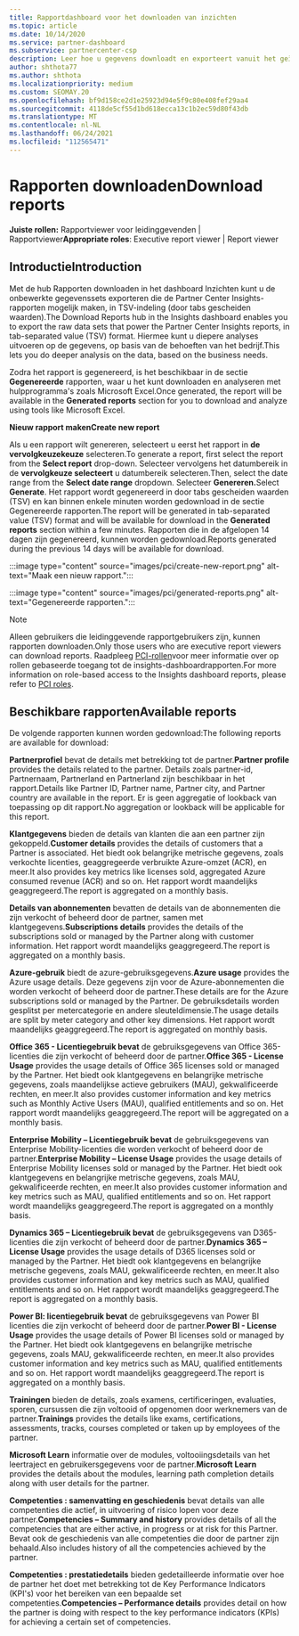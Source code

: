 ```yaml
---
title: Rapportdashboard voor het downloaden van inzichten
ms.topic: article
ms.date: 10/14/2020
ms.service: partner-dashboard
ms.subservice: partnercenter-csp
description: Leer hoe u gegevens downloadt en exporteert vanuit het geïntegreerde Partner Center rapportagedashboard en vanuit Partner Center Insights-rapporten.
author: shthota77
ms.author: shthota
ms.localizationpriority: medium
ms.custom: SEOMAY.20
ms.openlocfilehash: bf9d158ce2d1e25923d94e5f9c80e408fef29aa4
ms.sourcegitcommit: 4118de5cf55d1bd618ecca13c1b2ec59d80f43db
ms.translationtype: MT
ms.contentlocale: nl-NL
ms.lasthandoff: 06/24/2021
ms.locfileid: "112565471"
---
```

# <a name="download-reports"></a><span data-ttu-id="a2bbf-103">Rapporten downloaden</span><span class="sxs-lookup"><span data-stu-id="a2bbf-103">Download reports</span></span>

<span data-ttu-id="a2bbf-104">**Juiste rollen:** Rapportviewer voor leidinggevenden | Rapportviewer</span><span class="sxs-lookup"><span data-stu-id="a2bbf-104">**Appropriate roles**: Executive report viewer | Report viewer</span></span>

## <a name="introduction"></a><span data-ttu-id="a2bbf-105">Introductie</span><span class="sxs-lookup"><span data-stu-id="a2bbf-105">Introduction</span></span>

<span data-ttu-id="a2bbf-106">Met de hub Rapporten downloaden in het dashboard Inzichten kunt u de onbewerkte gegevenssets exporteren die de Partner Center Insights-rapporten mogelijk maken, in TSV-indeling (door tabs gescheiden waarden).</span><span class="sxs-lookup"><span data-stu-id="a2bbf-106">The Download Reports hub in the Insights dashboard enables you to export the raw data sets that power the Partner Center Insights reports, in tab-separated value (TSV) format.</span></span> <span data-ttu-id="a2bbf-107">Hiermee kunt u diepere analyses uitvoeren op de gegevens, op basis van de behoeften van het bedrijf.</span><span class="sxs-lookup"><span data-stu-id="a2bbf-107">This lets you do deeper analysis on the data, based on the business needs.</span></span>

<span data-ttu-id="a2bbf-108">Zodra het rapport is gegenereerd, is het beschikbaar in de sectie **Gegenereerde** rapporten, waar u het kunt downloaden en analyseren met hulpprogramma's zoals Microsoft Excel.</span><span class="sxs-lookup"><span data-stu-id="a2bbf-108">Once generated, the report  will be available in the **Generated reports** section for you to download and analyze using tools like Microsoft Excel.</span></span>

<span data-ttu-id="a2bbf-109">**Nieuw rapport maken**</span><span class="sxs-lookup"><span data-stu-id="a2bbf-109">**Create new report**</span></span>

<span data-ttu-id="a2bbf-110">Als u een rapport wilt genereren, selecteert u eerst het rapport in **de vervolgkeuzekeuze** selecteren.</span><span class="sxs-lookup"><span data-stu-id="a2bbf-110">To generate a report, first select the report from the **Select report** drop-down.</span></span> <span data-ttu-id="a2bbf-111">Selecteer vervolgens het datumbereik in de **vervolgkeuze selecteert** u datumbereik selecteren.</span><span class="sxs-lookup"><span data-stu-id="a2bbf-111">Then, select the date range from the **Select date range** dropdown.</span></span> <span data-ttu-id="a2bbf-112">Selecteer **Genereren.**</span><span class="sxs-lookup"><span data-stu-id="a2bbf-112">Select **Generate**.</span></span> <span data-ttu-id="a2bbf-113">Het rapport wordt gegenereerd in door tabs gescheiden waarden (TSV)  en kan binnen enkele minuten worden gedownload in de sectie Gegenereerde rapporten.</span><span class="sxs-lookup"><span data-stu-id="a2bbf-113">The report will be generated in tab-separated value (TSV) format and will be available for download in the **Generated reports** section within a few minutes.</span></span> <span data-ttu-id="a2bbf-114">Rapporten die in de afgelopen 14 dagen zijn gegenereerd, kunnen worden gedownload.</span><span class="sxs-lookup"><span data-stu-id="a2bbf-114">Reports generated during the previous 14 days will be available for download.</span></span>

:::image type="content" source="images/pci/create-new-report.png" alt-text="Maak een nieuw rapport.":::

:::image type="content" source="images/pci/generated-reports.png" alt-text="Gegenereerde rapporten.":::

>[!NOTE] 
><span data-ttu-id="a2bbf-117">Alleen gebruikers die leidinggevende rapportgebruikers zijn, kunnen rapporten downloaden.</span><span class="sxs-lookup"><span data-stu-id="a2bbf-117">Only those users who are executive report viewers can download reports.</span></span> <span data-ttu-id="a2bbf-118">Raadpleeg [PCI-rollen](pci-roles.md)voor meer informatie over op rollen gebaseerde toegang tot de insights-dashboardrapporten.</span><span class="sxs-lookup"><span data-stu-id="a2bbf-118">For more information on role-based access to the Insights dashboard reports, please refer to [PCI roles](pci-roles.md).</span></span> 

## <a name="available-reports"></a><span data-ttu-id="a2bbf-119">Beschikbare rapporten</span><span class="sxs-lookup"><span data-stu-id="a2bbf-119">Available reports</span></span>

<span data-ttu-id="a2bbf-120">De volgende rapporten kunnen worden gedownload:</span><span class="sxs-lookup"><span data-stu-id="a2bbf-120">The following reports are available for download:</span></span>

<span data-ttu-id="a2bbf-121">**Partnerprofiel** bevat de details met betrekking tot de partner.</span><span class="sxs-lookup"><span data-stu-id="a2bbf-121">**Partner profile** provides the details related to the partner.</span></span> <span data-ttu-id="a2bbf-122">Details zoals partner-id, Partnernaam, Partnerland en Partnerland zijn beschikbaar in het rapport.</span><span class="sxs-lookup"><span data-stu-id="a2bbf-122">Details like Partner ID, Partner name, Partner city, and Partner country are available in the report.</span></span> <span data-ttu-id="a2bbf-123">Er is geen aggregatie of lookback van toepassing op dit rapport.</span><span class="sxs-lookup"><span data-stu-id="a2bbf-123">No aggregation or lookback will be applicable for this report.</span></span>

<span data-ttu-id="a2bbf-124">**Klantgegevens** bieden de details van klanten die aan een partner zijn gekoppeld.</span><span class="sxs-lookup"><span data-stu-id="a2bbf-124">**Customer details** provides the details of customers that a Partner is associated.</span></span> <span data-ttu-id="a2bbf-125">Het biedt ook belangrijke metrische gegevens, zoals verkochte licenties, geaggregeerde verbruikte Azure-omzet (ACR), en meer.</span><span class="sxs-lookup"><span data-stu-id="a2bbf-125">It also provides key metrics like licenses sold, aggregated Azure consumed revenue (ACR) and so on.</span></span> <span data-ttu-id="a2bbf-126">Het rapport wordt maandelijks geaggregeerd.</span><span class="sxs-lookup"><span data-stu-id="a2bbf-126">The report is aggregated on a monthly basis.</span></span>

<span data-ttu-id="a2bbf-127">**Details van abonnementen** bevatten de details van de abonnementen die zijn verkocht of beheerd door de partner, samen met klantgegevens.</span><span class="sxs-lookup"><span data-stu-id="a2bbf-127">**Subscriptions details** provides the details of the subscriptions sold or managed by the Partner along with customer information.</span></span> <span data-ttu-id="a2bbf-128">Het rapport wordt maandelijks geaggregeerd.</span><span class="sxs-lookup"><span data-stu-id="a2bbf-128">The report is aggregated on a monthly basis.</span></span>

<span data-ttu-id="a2bbf-129">**Azure-gebruik** biedt de azure-gebruiksgegevens.</span><span class="sxs-lookup"><span data-stu-id="a2bbf-129">**Azure usage** provides the Azure usage details.</span></span> <span data-ttu-id="a2bbf-130">Deze gegevens zijn voor de Azure-abonnementen die worden verkocht of beheerd door de partner.</span><span class="sxs-lookup"><span data-stu-id="a2bbf-130">These details are for the Azure subscriptions sold or managed by the Partner.</span></span> <span data-ttu-id="a2bbf-131">De gebruiksdetails worden gesplitst per metercategorie en andere sleuteldimensie.</span><span class="sxs-lookup"><span data-stu-id="a2bbf-131">The usage details are split by meter category and other key dimensions.</span></span> <span data-ttu-id="a2bbf-132">Het rapport wordt maandelijks geaggregeerd.</span><span class="sxs-lookup"><span data-stu-id="a2bbf-132">The report is aggregated on monthly basis.</span></span>

<span data-ttu-id="a2bbf-133">**Office 365 - Licentiegebruik bevat** de gebruiksgegevens van Office 365-licenties die zijn verkocht of beheerd door de partner.</span><span class="sxs-lookup"><span data-stu-id="a2bbf-133">**Office 365 - License Usage** provides the usage details of Office 365 licenses sold or managed by the Partner.</span></span> <span data-ttu-id="a2bbf-134">Het biedt ook klantgegevens en belangrijke metrische gegevens, zoals maandelijkse actieve gebruikers (MAU), gekwalificeerde rechten, en meer.</span><span class="sxs-lookup"><span data-stu-id="a2bbf-134">It also provides customer information and key metrics such as Monthly Active Users (MAU), qualified entitlements and so on.</span></span> <span data-ttu-id="a2bbf-135">Het rapport wordt maandelijks geaggregeerd.</span><span class="sxs-lookup"><span data-stu-id="a2bbf-135">The report will be aggregated on a monthly basis.</span></span>

<span data-ttu-id="a2bbf-136">**Enterprise Mobility – Licentiegebruik bevat**  de gebruiksgegevens van Enterprise Mobility-licenties die worden verkocht of beheerd door de partner.</span><span class="sxs-lookup"><span data-stu-id="a2bbf-136">**Enterprise Mobility – License Usage**  provides the usage details of Enterprise Mobility licenses sold or managed by the Partner.</span></span> <span data-ttu-id="a2bbf-137">Het biedt ook klantgegevens en belangrijke metrische gegevens, zoals MAU, gekwalificeerde rechten, en meer.</span><span class="sxs-lookup"><span data-stu-id="a2bbf-137">It also provides customer information and key metrics such as MAU, qualified entitlements and so on.</span></span> <span data-ttu-id="a2bbf-138">Het rapport wordt maandelijks geaggregeerd.</span><span class="sxs-lookup"><span data-stu-id="a2bbf-138">The report is aggregated on a monthly basis.</span></span>

<span data-ttu-id="a2bbf-139">**Dynamics 365 – Licentiegebruik bevat** de gebruiksgegevens van D365-licenties die zijn verkocht of beheerd door de partner.</span><span class="sxs-lookup"><span data-stu-id="a2bbf-139">**Dynamics 365 – License Usage** provides the usage details of D365 licenses sold or managed by the Partner.</span></span> <span data-ttu-id="a2bbf-140">Het biedt ook klantgegevens en belangrijke metrische gegevens, zoals MAU, gekwalificeerde rechten, en meer.</span><span class="sxs-lookup"><span data-stu-id="a2bbf-140">It also provides customer information and key metrics such as MAU, qualified entitlements and so on.</span></span> <span data-ttu-id="a2bbf-141">Het rapport wordt maandelijks geaggregeerd.</span><span class="sxs-lookup"><span data-stu-id="a2bbf-141">The report is aggregated on a monthly basis.</span></span>

<span data-ttu-id="a2bbf-142">**Power BI: licentiegebruik bevat** de gebruiksgegevens van Power BI licenties die zijn verkocht of beheerd door de partner.</span><span class="sxs-lookup"><span data-stu-id="a2bbf-142">**Power BI - License Usage** provides the usage details of Power BI licenses sold or managed by the Partner.</span></span> <span data-ttu-id="a2bbf-143">Het biedt ook klantgegevens en belangrijke metrische gegevens, zoals MAU, gekwalificeerde rechten, en meer.</span><span class="sxs-lookup"><span data-stu-id="a2bbf-143">It also provides customer information and key metrics such as MAU, qualified entitlements and so on.</span></span> <span data-ttu-id="a2bbf-144">Het rapport wordt maandelijks geaggregeerd.</span><span class="sxs-lookup"><span data-stu-id="a2bbf-144">The report is aggregated on a monthly basis.</span></span>

<span data-ttu-id="a2bbf-145">**Trainingen** bieden de details, zoals examens, certificeringen, evaluaties, sporen, cursussen die zijn voltooid of opgenomen door werknemers van de partner.</span><span class="sxs-lookup"><span data-stu-id="a2bbf-145">**Trainings** provides the details like exams, certifications, assessments, tracks, courses completed or taken up by employees of the partner.</span></span>

<span data-ttu-id="a2bbf-146">**Microsoft Learn** informatie over de modules, voltooiingsdetails van het leertraject en gebruikersgegevens voor de partner.</span><span class="sxs-lookup"><span data-stu-id="a2bbf-146">**Microsoft Learn** provides the details about the modules, learning path completion details along with user details for the partner.</span></span>

<span data-ttu-id="a2bbf-147">**Competenties : samenvatting en geschiedenis** bevat details van alle competenties die actief, in uitvoering of risico lopen voor deze partner.</span><span class="sxs-lookup"><span data-stu-id="a2bbf-147">**Competencies – Summary and history** provides details of all the competencies that are either active, in progress or at risk for this Partner.</span></span> <span data-ttu-id="a2bbf-148">Bevat ook de geschiedenis van alle competenties die door de partner zijn behaald.</span><span class="sxs-lookup"><span data-stu-id="a2bbf-148">Also includes history of all the competencies achieved by the partner.</span></span>

<span data-ttu-id="a2bbf-149">**Competenties : prestatiedetails** bieden gedetailleerde informatie over hoe de partner het doet met betrekking tot de Key Performance Indicators (KPI's) voor het bereiken van een bepaalde set competenties.</span><span class="sxs-lookup"><span data-stu-id="a2bbf-149">**Competencies – Performance details** provides detail on how the partner is doing with respect to the key performance indicators (KPIs) for achieving a certain set of competencies.</span></span>

